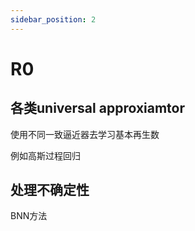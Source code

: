 ```yaml
---
sidebar_position: 2
---
```


# R0

## 各类universal approxiamtor
使用不同一致逼近器去学习基本再生数

例如高斯过程回归

## 处理不确定性
BNN方法